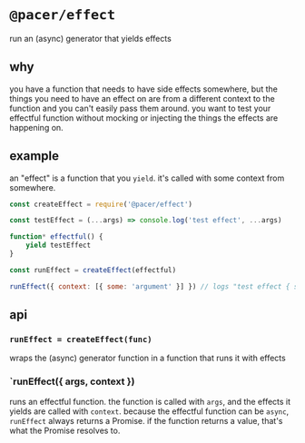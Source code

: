 # `@pacer/effect`

run an (async) generator that yields effects

## why

you have a function that needs to have side effects somewhere, but the things you need to have an effect on are from a different context to the function and you can't easily pass them around. you want to test your effectful function without mocking or injecting the things the effects are happening on.

## example

an "effect" is a function that you `yield`. it's called with some context from somewhere.

```js
const createEffect = require('@pacer/effect')

const testEffect = (...args) => console.log('test effect', ...args)

function* effectful() {
	yield testEffect
}

const runEffect = createEffect(effectful)

runEffect({ context: [{ some: 'argument' }] }) // logs "test effect { some: 'argument' }"
```

## api

### `runEffect = createEffect(func)`

wraps the (async) generator function in a function that runs it with effects

### `runEffect({ args, context })

runs an effectful function. the function is called with `args`, and the effects it yields are called with `context`. because the effectful function can be `async`, `runEffect` always returns a Promise. if the function returns a value, that's what the Promise resolves to. 
